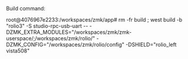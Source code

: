 Build command:

root@4076967e2233:/workspaces/zmk/app# rm -fr build ; west build -b "rolio3" -S studio-rpc-usb-uart -- -DZMK_EXTRA_MODULES="/workspaces/zmk/zmk-userspace/;/workspaces/zmk/rolio/" -DZMK_CONFIG="/workspaces/zmk/rolio/config" -DSHIELD="rolio_left vista508"
